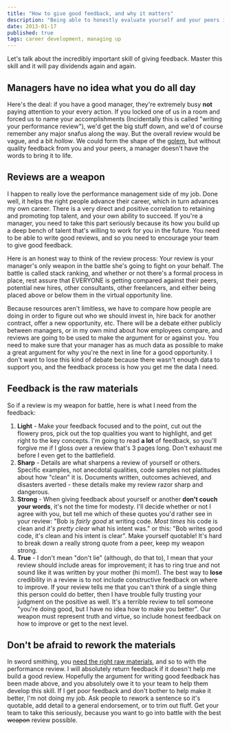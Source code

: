 ```yaml
--- 
title: "How to give good feedback, and why it matters"
description: "Being able to honestly evaluate yourself and your peers is a valuable skill that absolutely translates into career growth. Learn how to give good feedback, and what your manager needs in the battle ahead."
date: 2013-01-17 
published: true
tags: career development, managing up
--- 
```


Let's talk about the incredibly important skill of giving feedback. Master this skill and it will pay dividends again and again. 

## Managers have no idea what you do all day

Here's the deal: if you have a good manager, they're extremely busy **not** paying attention to your every action. If you locked one of us in a room and forced us to name your accomplishments (Incidentally this is called "writing your performance review"), we'd get the big stuff down, and we'd of course remember any major snafus along the way. But the overall review would be vague, and a bit *hollow*. We could form the shape of the [golem](http://en.wikipedia.org/wiki/Golem "golem"), but without quality feedback from you and your peers, a manager doesn't have the words to bring it to life.

## Reviews are a weapon

I happen to really love the performance management side of my job. Done well, it helps the right people advance their career, which in turn advances my own career. There is a very direct and positive correlation to retaining and promoting top talent, and your own ability to succeed. If you're a manager, you need to take this part seriously because its how you build up a deep bench of talent that's willing to work for you in the future. You need to be able to write good reviews, and so you need to encourage your team to give good feedback. 

Here is an honest way to think of the review process: Your review is your manager's only weapon in the battle she's going to fight on your behalf. The battle is called stack ranking, and whether or not there's a formal process in place, rest assure that EVERYONE is getting compared against their peers, potential new hires, other consultants, other freelancers, and either being placed above or below them in the virtual opportunity line.

Because resources aren't limitless, we have to compare how people are doing in order to figure out who we should invest in, hire back for another contract, offer a new opportunity, etc. There will be a debate either publicly between managers, or in my own mind about how employees compare, and reviews are going to be used to make the argument for or against you. You need to make sure that your manager has as much data as possible to make a great argument for why you're the next in line for a good opportunity. I don't want to lose this kind of debate because there wasn't enough data to support you, and the feedback process is how you get me the data I need. 

## Feedback is the raw materials
So if a review is my weapon for battle, here is what I need from the feedback:

1. **Light** - Make your feedback focused and to the point, cut out the flowery pros, pick out the top qualities you want to highlight, and get right to the key concepts. I'm going to read **a lot** of feedback, so you'll forgive me if I gloss over a review that's 3 pages long. Don't exhaust me before I even get to the battlefield.
2. **Sharp** - Details are what sharpens a review of yourself or others. Specific examples, not anecdotal qualities, code samples not platitudes about how "clean" it is. Documents written, outcomes achieved, and disasters averted - these details make my review razor sharp and dangerous.
3. **Strong** - When giving feedback about yourself or another **don't couch your words**, it's not the time for modesty. I'll decide whether or not I agree with you, but tell me which of these quotes you'd rather see in your review: "Bob is *fairly good* at writing code. *Most times* his code is clean and *it's pretty clear* what his intent was." or this: "Bob writes good code, it's clean and his intent is clear". Make yourself quotable! It's hard to break down a really strong quote from a peer, keep my weapon strong.   
4. **True** - I don't mean "don't lie" (although, do that to), I mean that your review should include areas for improvement; it has to ring true and not sound like it was written by your mother (hi mom!). The best way to **lose** credibility in a review is to not include constructive feedback on where to improve. If your review tells me that you can't think of a single thing this person could do better, then I have trouble fully trusting your judgment on the positive as well. It's a terrible review to tell someone "you're doing good, but I have no idea how to make you better". Our weapon must represent truth and virtue, so include honest feedback on how to improve or get to the next level.

## Don't be afraid to rework the materials
In sword smithing, you [need the right raw materials](http://en.wikipedia.org/wiki/Japanese_swordsmithing#Elemental_composition "raw materials"), and so to with the performance review. I will absolutely return feedback if it doesn't help me build a good review. Hopefully the argument for writing good feedback has been made above, and you absolutely owe it to your team to help them develop this skill. If I get poor feedback and don't bother to help make it better, I'm not doing my job. Ask people to rework a sentence so it's quotable, add detail to a general endorsement, or to trim out fluff. Get your team to take this seriously, because you want to go into battle with the best <strike>weapon</strike> review possible. 
